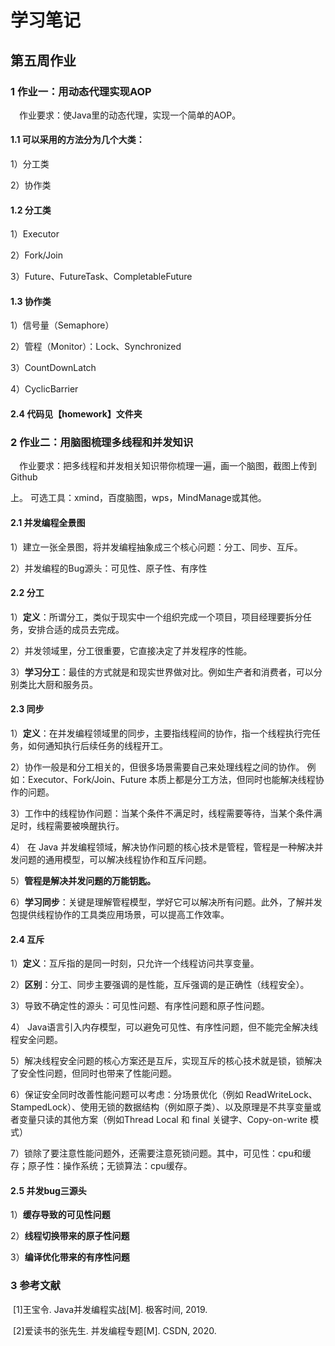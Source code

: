 # 学习笔记

## 第五周作业

### 1 作业一：用动态代理实现AOP

&ensp;&ensp;作业要求：使Java里的动态代理，实现一个简单的AOP。  

#### 1.1 可以采用的方法分为几个大类：

1）分工类

2）协作类

#### 1.2 分工类

1）Executor

2）Fork/Join

3）Future、FutureTask、CompletableFuture

#### 1.3 协作类

1）信号量（Semaphore）

2）管程（Monitor）：Lock、Synchronized

3）CountDownLatch

4）CyclicBarrier

#### 2.4 代码见【homework】文件夹



### 2 作业二：用脑图梳理多线程和并发知识

&ensp;&ensp;作业要求：把多线程和并发相关知识带你梳理一遍，画一个脑图，截图上传到 Github 

上。 可选工具：xmind，百度脑图，wps，MindManage或其他。

#### 2.1 并发编程全景图

1）建立一张全景图，将并发编程抽象成三个核心问题：分工、同步、互斥。

2）并发编程的Bug源头：可见性、原子性、有序性

#### 2.2 分工

1）**定义**：所谓分工，类似于现实中一个组织完成一个项目，项目经理要拆分任务，安排合适的成员去完成。

2）并发领域里，分工很重要，它直接决定了并发程序的性能。

3）**学习分工**：最佳的方式就是和现实世界做对比。例如生产者和消费者，可以分别类比大厨和服务员。

#### 2.3 同步

1）**定义**：在并发编程领域里的同步，主要指线程间的协作，指一个线程执行完任务，如何通知执行后续任务的线程开工。

2）协作一般是和分工相关的，但很多场景需要自己来处理线程之间的协作。
例如：Executor、Fork/Join、Future 本质上都是分工方法，但同时也能解决线程协作的问题。

3）工作中的线程协作问题：当某个条件不满足时，线程需要等待，当某个条件满足时，线程需要被唤醒执行。

4） 在 Java 并发编程领域，解决协作问题的核心技术是管程，管程是一种解决并发问题的通用模型，可以解决线程协作和互斥问题。

5）**管程是解决并发问题的万能钥匙。**

6）**学习同步**：关键是理解管程模型，学好它可以解决所有问题。此外，了解并发包提供线程协作的工具类应用场景，可以提高工作效率。

#### 2.4 互斥

1）**定义**：互斥指的是同一时刻，只允许一个线程访问共享变量。

2）**区别**：分工、同步主要强调的是性能，互斥强调的是正确性（线程安全）。

3）导致不确定性的源头：可见性问题、有序性问题和原子性问题。

4） Java语言引入内存模型，可以避免可见性、有序性问题，但不能完全解决线程安全问题。

5）解决线程安全问题的核心方案还是互斥，实现互斥的核心技术就是锁，锁解决了安全性问题，但同时也带来了性能问题。

6）保证安全同时改善性能问题可以考虑：分场景优化（例如 ReadWriteLock、StampedLock）、使用无锁的数据结构（例如原子类）、以及原理是不共享变量或者变量只读的其他方案（例如Thread Local 和 final 关键字、Copy-on-write 模式）

7）锁除了要注意性能问题外，还需要注意死锁问题。其中，可见性：cpu和缓存；原子性：操作系统；无锁算法：cpu缓存。

#### 2.5 并发bug三源头

1）**缓存导致的可见性问题**

2）**线程切换带来的原子性问题**

3）**编译优化带来的有序性问题**



### 3 参考文献

​	[1]王宝令. Java并发编程实战[M]. 极客时间, 2019.

​	[2]爱读书的张先生. 并发编程专题[M]. CSDN, 2020.



